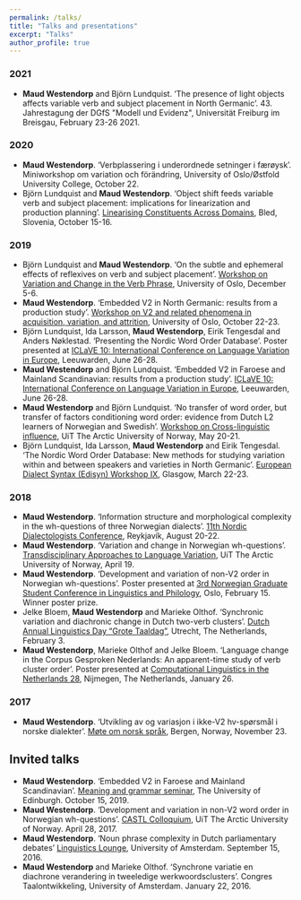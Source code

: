 ```yaml
---
permalink: /talks/
title: "Talks and presentations"
excerpt: "Talks"
author_profile: true
---
```


### 2021
- **Maud Westendorp** and Björn Lundquist. ‘The presence of light objects affects variable verb and subject placement in North Germanic’. 43. Jahrestagung der DGfS "Modell und Evidenz", Universität Freiburg im Breisgau, February 23-26 2021.

### 2020
- **Maud Westendorp**. ‘Verbplassering i underordnede setninger i færøysk’. Miniworkshop om variation och förändring, University of Oslo/Østfold University College, October 22.  
- Björn Lundquist and **Maud Westendorp**. ‘Object shift feeds variable verb and subject placement: implications for linearization and production planning’. [Linearising Constituents Across Domains](https://bled.institute/events/lcad/), Bled, Slovenia, October 15-16.  

### 2019
- Björn Lundquist and **Maud Westendorp**. ‘On the subtle and ephemeral effects of reflexives on verb and subject placement’. [Workshop on Variation and Change in the Verb Phrase](https://www.hf.uio.no/iln/forskning/aktuelt/arrangementer/konferanser/2019/Workshop-Variation-and-Change/program/), University of Oslo, December 5-6.  
- **Maud Westendorp**. ‘Embedded V2 in North Germanic: results from a production study’. [Workshop on V2 and related phenomena in acquisition, variation, and attrition](https://site.uit.no/acqva/workshop-on-v2-and-related-phenomena-in-acquisition-variation-and-attrition-oct-22-23-uio/), University of Oslo, October 22-23.  
- Björn Lundquist, Ida Larsson, **Maud Westendorp**, Eirik Tengesdal and Anders Nøklestad. ‘Presenting the Nordic Word Order Database’. Poster presented at [ICLaVE 10: International Conference on Language Variation in Europe](https://easychair.org/smart-program/ICLaVE10/), Leeuwarden, June 26-28.  
- **Maud Westendorp** and Björn Lundquist. ‘Embedded V2 in Faroese and Mainland Scandinavian: results from a production study’. [ICLaVE 10: International Conference on Language Variation in Europe](https://easychair.org/smart-program/ICLaVE10/), Leeuwarden, June 26-28.  
- **Maud Westendorp** and Björn Lundquist. ‘No transfer of word order, but transfer of factors conditioning word order: evidence from Dutch L2 learners of Norwegian and Swedish’. [Workshop on Cross-linguistic influence](http://site.uit.no/acqva/workshop-on-crosslinguistic-influence-uit-20-21-may-2019/), UiT The Arctic University of Norway, May 20-21.  
- Björn Lundquist, Ida Larsson, **Maud Westendorp** and Eirik Tengesdal. ‘The Nordic Word Order Database: New methods for studying variation within and between speakers and varieties in North Germanic’. [European Dialect Syntax (Edisyn) Workshop IX](https://scotssyntaxatlas.ac.uk/workshops/edsw9/programme/), Glasgow, March 22-23.  

### 2018
- **Maud Westendorp**. ‘Information structure and morphological complexity in the wh-questions of three Norwegian dialects’. [11th Nordic Dialectologists Conference](https://notendur.hi.is/eirikur/Program.htm), Reykjavík, August 20-22.  
- **Maud Westendorp**. ‘Variation and change in Norwegian wh-questions’. [Transdisciplinary Approaches to Language Variation](http://site.uit.no/lava/files/2018/04/TALV-program-2.pdf), UiT The Arctic University of Norway, April 19.  
- **Maud Westendorp**. ‘Development and variation of non-V2 order in Norwegian wh-questions’. Poster presented at [3rd Norwegian Graduate Student Conference in Linguistics and Philology](https://noslip2018.wordpress.com/programme/), Oslo, February 15. Winner poster prize.  
- Jelke Bloem, **Maud Westendorp** and Marieke Olthof. ‘Synchronic variation and diachronic change in Dutch two-verb clusters’. [Dutch Annual Linguistics Day “Grote Taaldag”](http://anela.nl/en/activiteiten/grote-taaldag/), Utrecht, The Netherlands, February 3.  
- **Maud Westendorp**, Marieke Olthof and Jelke Bloem. ‘Language change in the Corpus Gesproken Nederlands: An apparent-time study of verb cluster order’. Poster presented at [Computational Linguistics in the Netherlands 28](https://clin28.cls.ru.nl/), Nijmegen, The Netherlands, January 26.  

### 2017
- **Maud Westendorp**. ‘Utvikling av og variasjon i ikke-V2 hv-spørsmål i norske dialekter’. [Møte om norsk språk](https://mons17.w.uib.no/files/2017/11/Program-MONS17-endelig_2.pdf), Bergen, Norway, November 23.  

## Invited talks
- **Maud Westendorp**. ‘Embedded V2 in Faroese and Mainland Scandinavian’. [Meaning and grammar seminar](https://www.ed.ac.uk/ppls/linguistics-and-english-language/events/meaning-and-grammar-seminar-2019-10-15), The University of Edinburgh. October 15, 2019.  
- **Maud Westendorp**. ‘Development and variation in non-V2 word order in Norwegian wh-questions’. [CASTL Colloquium](http://site.uit.no/castl/events/events-in-2017/), UiT The Arctic University of Norway. April 28, 2017.  
- **Maud Westendorp**. ‘Noun phrase complexity in Dutch parliamentary debates’ [Linguistics Lounge](https://www.facebook.com/events/1438316832850538/), University of Amsterdam. September 15, 2016.
- **Maud Westendorp** and Marieke Olthof. ‘Synchrone variatie en diachrone verandering in tweeledige werkwoordsclusters’. Congres Taalontwikkeling, University of Amsterdam. January 22, 2016.
